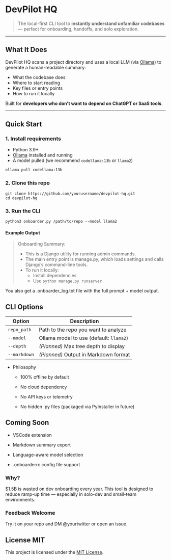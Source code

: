 # DevPilot HQ

>  The local-first CLI tool to **instantly understand unfamiliar codebases** — perfect for onboarding, handoffs, and solo exploration.

---

##  What It Does

DevPilot HQ scans a project directory and uses a local LLM (via [Ollama](https://ollama.com)) to generate a human-readable summary:

-  What the codebase does  
-  Where to start reading  
-  Key files or entry points  
-  How to run it locally

Built for **developers who don't want to depend on ChatGPT or SaaS tools**.

---

## Quick Start

### 1. Install requirements

- Python 3.9+
- [Ollama](https://ollama.com) installed and running
- A model pulled (we recommend `codellama:13b` or `llama2`)

```bash
ollama pull codellama:13b
```

### 2. Clone this repo
````
git clone https://github.com/yourusername/devpilot-hq.git
cd devpilot-hq
````

### 3. Run the CLI
```
python3 onboarder.py /path/to/repo --model llama2
```

#### Example Output


> Onboarding Summary: 
> - This is a Django utility for running admin commands.
> - The main entry point is manage.py, which loads settings and calls Django’s command-line tools.
> - To run it locally:
>   - Install dependencies
>   - Use `python manage.py runserver`


You also get a .onboarder_log.txt file with the full prompt + model output.

## CLI Options
| Option       | Description                             |
| ------------ | --------------------------------------- |
| `repo_path`  | Path to the repo you want to analyze    |
| `--model`    | Ollama model to use (default: `llama2`) |
| `--depth`    | *(Planned)* Max tree depth to display   |
| `--markdown` | *(Planned)* Output in Markdown format   |


- Philosophy
    - 100% offline by default

    - No cloud dependency

    - No API keys or telemetry

    - No hidden .py files (packaged via PyInstaller in future)

## Coming Soon
- VSCode extension

- Markdown summary export

- Language-aware model selection

- .onboarderrc config file support

### Why?
$1.5B is wasted on dev onboarding every year. This tool is designed to reduce ramp-up time — especially in solo-dev and small-team environments.

### Feedback Welcome
Try it on your repo and DM @yourtwitter or open an issue.

 License MIT
---
This project is licensed under the [MIT License](./LICENSE).








